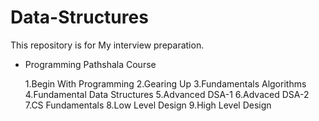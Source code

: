 # Data-Structures
This repository is for My interview preparation.

- Programming Pathshala Course 

    1.Begin With Programming
    2.Gearing Up
    3.Fundamentals Algorithms
    4.Fundamental Data Structures
    5.Advanced DSA-1
    6.Advaced DSA-2
    7.CS Fundamentals
    8.Low Level Design
    9.High Level Design




